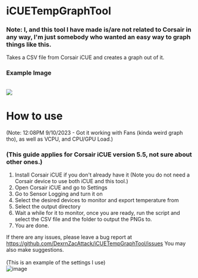 # iCUETempGraphTool
### Note: I, and this tool I have made is/are not related to Corsair in any way, I'm just somebody who wanted an easy way to graph things like this.
Takes a CSV file from Corsair iCUE and creates a graph out of it.


### Example Image
<br>
<img src=https://github.com/DexrnZacAttack/iCUETempGraphTool/assets/60078656/3a29049e-6077-43fe-9e82-8a6b6785f101></img>

# How to use
(Note: 12:08PM 9/10/2023 - Got it working with Fans (kinda weird graph tho), as well as VCPU, and CPU/GPU Load.)
<br>
### (This guide applies for Corsair iCUE version 5.5, not sure about other ones.)

1. Install Corsair iCUE if you don't already have it (Note you do not need a Corsair device to use both iCUE and this tool.)
2. Open Corsair iCUE and go to Settings
3. Go to Sensor Logging and turn it on
4. Select the desired devices to monitor and export temperature from
5. Select the output directory <br>
6. Wait a while for it to monitor, once you are ready, run the script and select the CSV file and the folder to output the PNGs to.
7. You are done.

If there are any issues, please leave a bug report at https://github.com/DexrnZacAttack/iCUETempGraphTool/issues
You may also make suggestions.
<br>
<br>
(This is an example of the settings I use) 
<br>
![image](https://github.com/DexrnZacAttack/iCUETempGraphTool/assets/60078656/50c61664-98f5-4c80-9242-d826e8f1f360)
